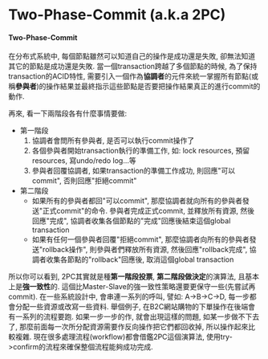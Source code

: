 # Two-Phase-Commit \(a.k.a 2PC\)

#### Two-Phase-Commit

在分布式系統中, 每個節點雖然可以知道自己的操作是成功還是失敗, 卻無法知道其它的節點是成功還是失敗. 當一個transaction跨越了多個節點的時候, 為了保持transaction的ACID特性, 需要引入一個作為**協調者**的元件來統一掌握所有節點\(或稱**參與者**\)的操作結果並最終指示這些節點是否要把操作結果真正的進行commit的動作.

再來, 看一下兩階段各有什麼事情要做:

* 第一階段
  1. 協調者會問所有參與者, 是否可以執行commit操作了
  2. 各個參與者開始transaction執行的準備工作, 如: lock resources, 預留resources, 寫undo/redo log...等
  3. 參與者回覆協調者, 如果transaction的準備工作成功, 則回應"可以commit", 否則回應"拒絕commit"
* 第二階段
  * 如果所有的參與者都回"可以commit", 那麼協調者就向所有的參與者發送"正式commit"的命令. 參與者完成正式commit, 並釋放所有資源, 然後回應"完成", 協調者收集各個節點的"完成"回應後結束這個global transaction
  * 如果有任何一個參與者回覆"拒絕commit", 那麼協調者向所有的參與者發送"rollback操作", 則參與者們釋放所有資源, 然後回應"rollback完成", 協調者收集各節點的"rollback"回應後, 取消這個global transaction

所以你可以看到, 2PC其實就是種**第一階段投票**, **第二階段做決定**的演算法, 且基本上是**強一致性**的. 這個比Master-Slave的強一致性策略還要更保守一些\(先嘗試再commit\). 在一些系統設計中, 會串連一系列的呼叫, 譬如: A-&gt;B-&gt;C-&gt;D, 每一步都會分配一些資源或改寫一些資料. 舉個例子, 在B2C網站購物的下單操作在後端會有一系列的流程要跑. 如果一步一步的作, 就會出現這樣的問題, 如某一步做不下去了, 那麼前面每一次所分配資源需要作反向操作把它們都回收掉, 所以操作起來比較複雜. 現在很多處理流程\(workflow\)都會借鑑2PC這個演算法, 使用try-&gt;confirm的流程來確保整個流程能夠成功完成.

